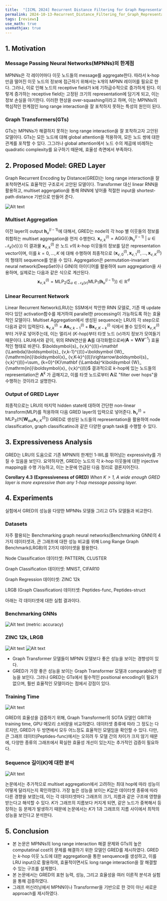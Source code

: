 ```yaml
---
title:  "[ICML 2024] Recurrent Distance Filtering for Graph Representation Learning"
permalink: 2024-10-13-Recurrent_Distance_Filtering_for_Graph_Representation_Learning.html
tags: [reviews]
use_math: true
usemathjax: true
---
```




## 1. Motivation 

### Message Passing Neural Networks(MPNNs)의 한계점
MPNNs은 각 레이어마다 이웃 노드들의 message를 aggregate한다. 따라서 k-hop만큼 떨어진 이웃 노드의 정보에 접근하기 위해서는 k개의 MPNN 레이어를 필요로 한다. 그러나, 이로 인해 노드의 receptive field가 k에 기하급수적으로 증가하게 된다.
이렇게 증가하는 receptive field는 고정된 크기의 representation에 담기게 되고, 이는 정보 손실을 야기한다. 이러한 현상을 over-squashing이라고 하며, 이는 MPNNs의 핵심적인 한계점인 long range interaction을 잘 포착하지 못하는 특성의 원인이 된다.
### Graph Transformers(GTs)
GTs는 MPNNs가 해결하지 못하는 long range interaction을 잘 포착하고자 고안된 모델이다. GTs는 모든 노드에 대해 global attention을 적용하여, 모든 노드 쌍에 대한 관계를 포착할 수 있다. 그그러나 global attention에서 노드 수의 제곱에 비례하는 quadratic complexity를 요구하기 때문에, 효율성 측면에서 부족하다. 


## 2. Proposed Model: GRED Layer
Graph Recurrent Encoding by Distance(GRED)는 long range interaction을 잘 포착하면서도 효율적인 구조로서 고안된 모델이다. Transformer 대신 linear RNN을 활용하고, multiset aggergation을 통해 RNN에 넣어줄 적절한 input을 shortest-path distance 기반으로 만들어 준다. 

![Alt text](../../images/DS535_24F/Recurrent_Distance_Filtering_for_Graph_Representation_Learning/image.png)

### Multiset Aggregation 
이전 layer의 output $\boldsymbol h_{u}^{(l-1)}$에 대해서, GRED는 node의 각 hop 별 이웃들의 정보를 취합하는 multiset aggregation을 먼저 수행한다.
$\boldsymbol{x}_ {v,k}^{(l)} =\mathrm{AGG}\left( \{\!\{ \boldsymbol h_ {u}^{(l-1)}\;|\;u\in\mathcal N_ {k}(v) \}\!\} \right)$
이 결과물 $\boldsymbol{x}_ {v,k}^{(l)}$ 은 노드 $v$의 $k$-hop 이웃들의 정보를 담은 representation vector이며, 이를 $k=0,\dots,K$ 에 대해 수행하여 최종적으로 $(\boldsymbol{x}_ {v,0}^{(l)},\boldsymbol{x}_ {v,1}^{(l)},\dots,\boldsymbol{x}_ {v,K}^{(l)})$ 의 형태의 sequence를 얻을 수 있다. 
Aggregation은 permutation-invariant neural network(DeepSet이나 GIN)의 아이디어를 활용하여 sum aggregation을 사용하며, 실제로는 다음과 같은 식으로 계산된다.
$$\boldsymbol{x}_ {v,k}^{(l)} =\mathrm{MLP}_ {2}\left( \sum_ {u\in\mathcal N_k(v)}\mathrm{MLP}_ {1}\left( \boldsymbol h_ {u}^{(l-1)} \right) \right)\in\mathbb R^d$$

### Linear Recurrent Network
Linear Recurrent Network(LRU)는 SSM에서 착안한 RNN 모델로, 기존 매 update마다 있던 activation함수를 제거하여 parallel한 processing이 가능하도록 하는 효율적인 모델이다. Multiset Aggregation에서 생성된 sequence는 LRU의 각 step으로 다음과 같이 입력된다.
$\boldsymbol{s}_ {v,k}^{(l)}=\boldsymbol A\boldsymbol{s}_ {v,k-1}^{(l)}+\boldsymbol B\boldsymbol{x}_ {v,K-k}^{(l)}$
식에서 볼수 있듯이 $\boldsymbol{x}_ {v,K}^{(l)}$ 부터 거꾸로 넣어주는데, 이는 멀리서 ($K$-hop)부터 타겟 노드 ($v$)까지 정보가 모여들기 때문이다.
LRU에서와 같이, 위의 RNN연산을 $\boldsymbol A$를 대각화함으로써($\boldsymbol A=\boldsymbol V \mathbf{\Lambda}\boldsymbol V^{-1}$) 효율적인 형태로 바꾼다.
$\boldsymbol{s}_ {v,k}^{(l)}=\mathbf {\Lambda}\boldsymbol{s}_ {v,k-1}^{(l)}+\boldsymbol {W}_ {\mathrm{in}}\boldsymbol{x}_ {v,K-k}^{(l)}\rightarrow\boldsymbol{s}_ {v,k}^{(l)}=\sum_ {k=0}^{K}\mathbf {\Lambda}^k\boldsymbol {W}_ {\mathrm{in}}\boldsymbol{x}_ {v,k}^{(l)}$
결과적으로 $k$-hop에 있는 노드들의 representation은 $\mathbf {\Lambda}^k$ 가 곱해지고, 이를 타겟 노드로부터 $\mathbf {\Lambda}$로 "filter over hops"을 수행하는 것이라고 설명한다.

### Output of GRED Layer
최종적으로는 LRU의 마지막 hidden state에 대하여 간단한 non-linear transform(MLP)를 적용하여 다음 GRED layer의 입력으로 넣어준다.
$\boldsymbol{h}_ {v}^{(l)}=\mathrm{MLP}_ {3}\left( \mathfrak{R}\left[\boldsymbol {W}_ {\mathrm{out}}\boldsymbol{s}_ {v,K}^{(l)}\right]  \right)$
GRED로 생성된 노드들의 representation을 활용하여 node classification, graph classificatino과 같은 다양한 graph task를 수행할 수  있다. 

## 3. Expressiveness Analysis
GRED는 LRU의 도움으로 기존 MPNN의 한계인 1-WL를 뛰어넘는 expressivity를 가질 수 있음을 보인다. 요약하자면, GRED는 노드의 각 $k$-hop 이웃들에 대한 injective mapping을 수행 가능하고, 이는 논문에 언급된 다음 정리로 결론지어진다.

**Corollary 4.3 (Expressiveness of GRED)**
*When $K>1$, A wide enough GRED layer is more expressive than any 1-hop message passing layer.*

## 4. Experiments
실험에서 GRED의 성능을 다양한 MPNNs 모델들 그리고 GTs 모델들과 비교한다.
### Datasets
자주 활용되는 Benchmarking graph neural networks(Benchmarking GNN)의 4가지 데이터셋과, 큰 그래프에 대한 성능 비교를 위해 Long Range Graph Benchmark(LRGB)의 2가지 데이터셋을 활용한다.

Node Classification 데이터셋: PATTERN, CLUSTER

Graph Classification 데이터셋: MNIST, CIFAR10

Graph Regression 데이터셋: ZINC 12k

LRGB (Graph Classification) 데이터셋: Peptides-func, Peptides-struct

아래는 각 데이터셋에 대한 실험 결과이다.

### Benchmarking GNNs

![Alt text](../../images/DS535_24F/Recurrent_Distance_Filtering_for_Graph_Representation_Learning/image-1.png)
(metric: accuracy)

### ZINC 12k, LRGB

![Alt text](../../images/DS535_24F/Recurrent_Distance_Filtering_for_Graph_Representation_Learning/image-2.png) ![Alt text](../../images/DS535_24F/Recurrent_Distance_Filtering_for_Graph_Representation_Learning/image-3.png)





* Graph Transformer 모델들이 MPNN 모델보다 좋은 성능을 보이는 경향성이 있다.
* GRED가 가장 좋은 성능을 보이는 Graph Transformer 모델과 comparable한 성능을 보인다. 그러나 GRED는 GTs에서 필수적인 positional encoding이 필요가 없으며, 훨씬 효율적인 모델이라는 점에서 강점이 있다.

### Training Time

![Alt text](../../images/DS535_24F/Recurrent_Distance_Filtering_for_Graph_Representation_Learning/image-4.png)

GRED의 효율성을 검증하기 위해, Graph Transformer의 SOTA 모델인 GRIT와 training time, GPU 메모리 소비량을 비교하였다. 데이터셋 종류에 따라 그 정도는 다르지만, GRED가 두 방면에서 모두 어느정도 효율적인 모델임을 확인할 수 있다. 다만, 큰 그래프 데이터(Peptides-func)에서는 오히려 두 모델 간의 차이가 크지 않기 때문에, 다양한 종류의 그래프에서 확실한 효율성 개선이 있는지는 추가적인 검증이 필요하다.

### Sequence 길이($K$)에 대한 분석

![Alt text](../../images/DS535_24F/Recurrent_Distance_Filtering_for_Graph_Representation_Learning/image-5.png)

논문에서는 추가적으로 multiset aggregation에서 고려하는 최대 hop에 따라 성능이 어떻게 달라지는지 확인하였다. 가장 높은 성능을 보이는 $K$값은 데이터셋 종류에 따라 다른 경향을 보였는데, 이는 각 데이터셋마다 그래프의 크기, 지름과 같은 구조에 영향을 받는다고 해석할 수 있다. $K$가 그래프의 지름보다 커지게 되면, 같은 노드가 중복해서 등장하는 등 문제가 발생하기 때문에 논문에서는 $K$가 1과 그래프의 지름 사이에서 최적의 성능을 보인다고 분석한다.

## 5. Conclusion
* 본 논문은 MPNNs의 long range interaction 해결 문제와 GTs의 높은 computatinal cost의 문제를 해결하기 위한 모델인 GRED를 제시하였다. GRED는 $k$-hop 이웃 노드에 대한 aggregation을 통한 senquence를 생성하고, 이를 LRU input으로 활용하여, 효율적이면서도 long range interaction을 잘 해결할 수 있는 구조를 설계했다.
* 본 논문에서는 GRED의 표현 능력, 성능, 그리고 효율성을 여러 이론적 분석과 실험을 통해 검증하였다.
* 그래프 머신러닝에서 MPNN이나 Transformer을 기반으로 한 것이 아닌 새로운 approach를 제시하였다.
